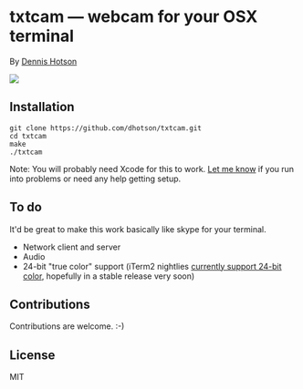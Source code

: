 txtcam — webcam for your OSX terminal
====

By [Dennis Hotson](mailto:dennis.hotson@gmail.com)

![](http://i.imgur.com/yeWqDra.png)

Installation
----

    git clone https://github.com/dhotson/txtcam.git
    cd txtcam
    make
    ./txtcam


Note: You will probably need Xcode for this to work.
[Let me know](mailto:dennis.hotson@gmail.com) if you run into problems or need any help getting setup.

To do
----

It'd be great to make this work basically like skype for your terminal.

- Network client and server
- Audio
- 24-bit "true color" support (iTerm2 nightlies [currently support 24-bit color](https://code.google.com/p/iterm2/issues/detail?id=218), hopefully in a stable release very soon)

Contributions
----

Contributions are welcome. :-)

License
----

MIT
